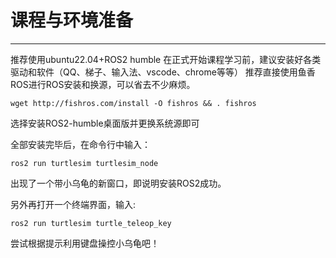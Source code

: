 # 课程与环境准备
---
推荐使用ubuntu22.04+ROS2 humble
在正式开始课程学习前，建议安装好各类驱动和软件（QQ、梯子、输入法、vscode、chrome等等）
推荐直接使用鱼香ROS进行ROS安装和换源，可以省去不少麻烦。
```
wget http://fishros.com/install -O fishros && . fishros
```
选择安装ROS2-humble桌面版并更换系统源即可

全部安装完毕后，在命令行中输入：
```
ros2 run turtlesim turtlesim_node
```
出现了一个带小乌龟的新窗口，即说明安装ROS2成功。  

另外再打开一个终端界面，输入:
```
ros2 run turtlesim turtle_teleop_key
```
尝试根据提示利用键盘操控小乌龟吧！